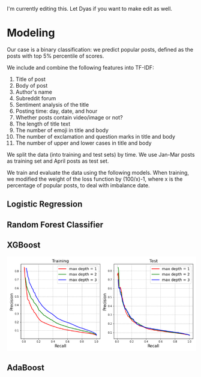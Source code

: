 I'm currently editing this. Let Dyas if you want to make edit as well.

# Modeling

Our case is a binary classification: we predict popular posts, defined as the posts with top 5% percentile of scores.

We include and combine the following features into TF-IDF:
1. Title of post
2. Body of post
3. Author's name
4. Subreddit forum
5. Sentiment analysis of the title
6. Posting time: day, date, and hour
7. Whether posts contain video/image or not?
8. The length of title text
9. The number of emoji in title and body
10. The number of exclamation and question marks in title and body
11. The number of upper and lower cases in title and body

We split the data (into training and test sets) by time. We use Jan-Mar posts as training set and April posts as test set.

We train and evaluate the data using the following models. When training, we modified the weight of the loss function by (100/x)-1, where x is the percentage of popular posts, to deal with imbalance date.

## Logistic Regression

## Random Forest Classifier

## XGBoost

![picture](../figures/prec_rec_curve_xgb_tfidf_DU.png)

## AdaBoost
